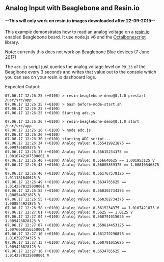 ## Analog Input with Beaglebone and Resin.io

#### **--This will only work on resin.io images downloaded after 22-09-2015--**

This example demonstrates how to read an analog voltage on a [resin.io](https://resin.io/) enabled Beaglebone board. It use node.js v6 and the [Octalbonescript](https://github.com/theoctal/octalbonescript) library.

Note: currently this does not work on Beaglebone Blue devices (7 June 2017)

The `adc.js` script just queries the analog voltage level on `P9_33` of the Beaglbone every 3 seconds and writes that value out to the console which you can see on your resin.io dashboard logs.

Expected Output:
```
07.06.17 12:26:25 (+0100) > resin-beaglebone-demo@0.1.0 prestart /usr/src/app
07.06.17 12:26:25 (+0100) > bash before-node-start.sh
07.06.17 12:26:25 (+0100)
07.06.17 12:26:25 (+0100) Starting adc.js

07.06.17 12:26:26 (+0100) > resin-beaglebone-demo@0.1.0 start /usr/src/app
07.06.17 12:26:26 (+0100) > node adc.js
07.06.17 12:26:26 (+0100)
07.06.17 12:26:30 (+0100) starting ADC script...
07.06.17 12:26:34 (+0100) Analog Value: 0.555419921875 == 0.999755859375 V
07.06.17 12:26:37 (+0100) Analog Value: 0.55615234375 == 1.0010742187500001 V
07.06.17 12:26:40 (+0100) Analog Value: 0.556640625 == 1.001953125 V
07.06.17 12:26:43 (+0100) Analog Value: 0.56005859375 == 1.00810546875 V
07.06.17 12:26:46 (+0100) Analog Value: 0.561767578125 == 1.011181640625 V
07.06.17 12:26:49 (+0100) Analog Value: 0.5634765625 == 1.0142578125000001 V
07.06.17 12:26:52 (+0100) Analog Value: 0.560302734375 == 1.008544921875 V
07.06.17 12:26:55 (+0100) Analog Value: 0.560302734375 == 1.008544921875 V
07.06.17 12:26:58 (+0100) Analog Value: 0.5615234375 == 1.0107421875 V
07.06.17 12:27:01 (+0100) Analog Value: 0.5625 == 1.0125 V
07.06.17 12:27:04 (+0100) Analog Value: 0.560791015625 == 1.009423828125 V
07.06.17 12:27:07 (+0100) Analog Value: 0.559814453125 == 1.0076660156250001 V
07.06.17 12:27:10 (+0100) Analog Value: 0.561279296875 == 1.010302734375 V
07.06.17 12:27:13 (+0100) Analog Value: 0.560791015625 == 1.009423828125 V
07.06.17 12:27:16 (+0100) Analog Value: 0.5634765625 == 1.0142578125000001 V
```
